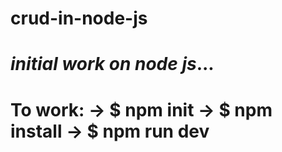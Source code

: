# crud-in-node-js

*initial work on node js*...
=============================================================
To work:
  -> $ npm init
  -> $ npm install
  -> $ npm run dev
=============================================================
